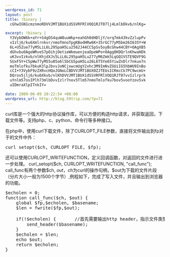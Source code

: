 ```yaml
--- 
wordpress_id: 71
layout: post
title: !binary |
  cGhwIGN1cmznmoRDVVJMT1BUX1dSSVRFRlVOQ1RJT07lj4LmlbDkvb/nlKg=

excerpt: !binary |
  Y3VybOW6k+aYr+S4gOS4quW8uuWkp+eahGh0dHDljY/orq7mk43kvZzlupPv
  vIzlj6/ku6Xmlrnkvr/nmoTmnoTpgKBodHRw6K+35rGC77yM5bm26I635Y+W
  6L+U5Zue77yM5LiL6L295paH5Lu2562J44CC5pSv5oyBcGhw44CBY+OAgXB5
  dGhvbuOAgeWRveS7pOihjOetieWkmuenjeaOpeWPo+OAgg0KDQrlnKhwaHDk
  uK3vvIzkvb/nlKhjdXJs5LiL6L295paH5Lu277yM6Zmk5LqGQ1VSTE9QVF9G
  SUxF5Y+C5pWw77yM55u05o6l5bCG5paH5Lu26L6T5Ye65YiwZnDlr7nkuo7n
  moTmlofku7bkuK3lpJbvvJoNCjxwcmUgY2xhc3M9ImNvZGUiIG5hbWU9InBo
  cCI+Y3VybF9zZXRvcHQoJGNoLCBDVVJMT1BUX0ZJTEUsICRmcCk7PC9wcmU+
  DQrov5jlj6/ku6Xkvb/nlKhDVVJMT1BUX1dSSVRFRlVOQ1RJT07vvIzlrprk
  uYnlm57osIPlh73mlbDvvIzlr7nov5Tlm57nmoTmlofku7bov5vooYzov5vk
  uIDmraXlpITnkIY=

date: 2009-06-09 20:22:54 +08:00
wordpress_url: http://blog.59trip.com/?p=71
---
```

curl库是一个强大的http协议操作库，可以方便的构造http请求，并获取返回，下载文件等。支持php、c、python、命令行等多种接口。

在php中，使用curl下载文件，除了CURLOPT_FILE参数，直接将文件输出到fp对于的文件中外：
<pre class="php" name="code">curl_setopt($ch, CURLOPT_FILE, $fp);</pre>
还可以使用CURLOPT_WRITEFUNCTION，定义回调函数，对返回的文件进行进一步处理。<!--more-->
curl_setopt($ch, CURLOPT_WRITEFUNCTION, "call_func");
call_func有两个参数$ch, $out，$ch为curl的操作句柄，$out为下载的文件片段（分片大小一般为1500个字节）,例程如下，完成了写入文件，并且输出到浏览器的功能。
<pre class="php" name="code">
$echolen = 0;
function call_func($ch, $out) {
    global $fp,$echolen, $basename;
    $len = fwrite($fp,$out); 
    
    if(!$echolen) {       //首先需要输出http header，指示文件类型给浏览器识别
        send_header($basename);
    }
    $echolen = $len;
    echo $out;
    return $echolen;     
}
</pre>
